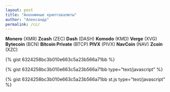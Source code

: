 ```yaml
---
layout: post
title: "Анонимные криптовалюты"
author: "Александр"
permalink: /cc/
---
```


**Monero** (XMR)
**Zcash** (ZEC)
**Dash** (DASH)
**Komodo** (KMD)
**Verge** (XVG)
**Bytecoin** (BCN)
**Bitcoin Private** (BTCP)
**PIVX** (PIVX)
**NavCoin** (NAV)
**Zcoin** (XZC)

<script src="https://gist.github.com/ivlev/6324258bc3b010e663c5a23b566a71bb.js"></script>

<script src="https://gist.github.com/ivlev/6324258bc3b010e663c5a23b566a71bb.js" script="text/javascript"></script>

{% gist 6324258bc3b010e663c5a23b566a71bb %}

{% gist 6324258bc3b010e663c5a23b566a71bb type="text/javascript" %}

{% gist 6324258bc3b010e663c5a23b566a71bb st.js type="text/javascript" %}

